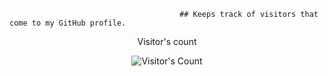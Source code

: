                                           ## Keeps track of visitors that come to my GitHub profile.

<div align="center"> 
  <p>Visitor's count</p>
  <img src="https://profile-counter.glitch.me/Ambitiousdude/count.svg" alt="Visitor's Count" />
</div>

